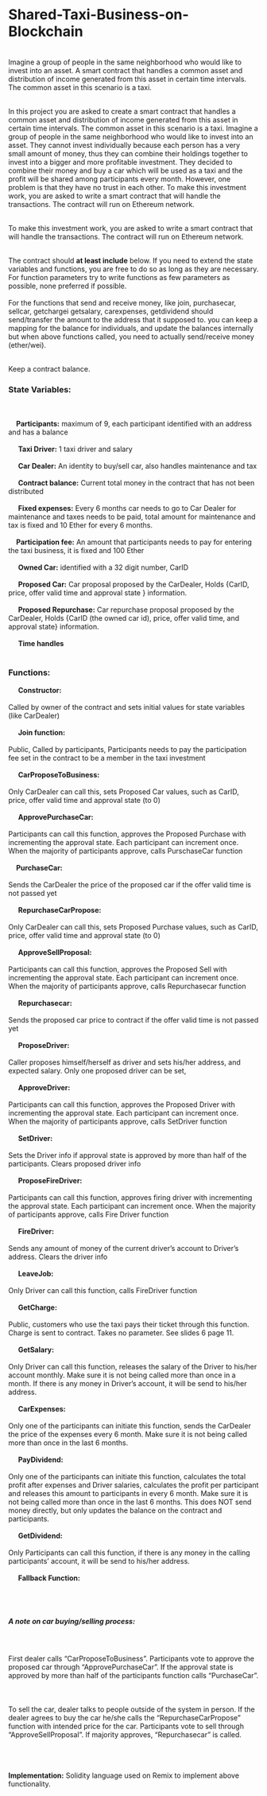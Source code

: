 # Shared-Taxi-Business-on-Blockchain
<br>Imagine a group of people in the same neighborhood who would like to invest into an asset. A smart contract that handles a common asset and distribution of income generated from this asset in certain time intervals. The common asset in this scenario is a taxi. </br>

<br>In this project you are asked to create a smart contract that handles a common asset and distribution of income
generated from this asset in certain time intervals. The common asset in this scenario is a taxi.
Imagine a group of people in the same neighborhood who would like to invest into an asset. They cannot invest
individually because each person has a very small amount of money, thus they can combine their holdings together
to invest into a bigger and more profitable investment.
They decided to combine their money and buy a car which will be used as a taxi and the profit will be shared
among participants every month. However, one problem is that they have no trust in each other.
To make this investment work, you are asked to write a smart contract that will handle the transactions. The
contract will run on Ethereum network.</br>

<br>To make this investment work, you are asked to write a smart contract that will handle the transactions. The
contract will run on Ethereum network.</br>

<br>The contract should **at least include** below. If you need to extend the state variables and functions, you are free to
do so as long as they are necessary. For function parameters try to write functions as few parameters as possible,
none preferred if possible.</br>
<br>For the functions that send and receive money, like join, purchasecar, sellcar, getchargei getsalary, carexpenses,
getdividend should send/transfer the amount to the address that it supposed to. you can keep a mapping for the
balance for individuals, and update the balances internally but when above functions called, you need to actually
send/receive money (ether/wei).</br>

<br>Keep a contract balance.</br>
### State Variables: 
<br></br>
&nbsp;&nbsp;&nbsp;&nbsp;**Participants:** maximum of 9, each participant identified with an address and has a balance
<br></br>
&nbsp;&nbsp;&nbsp;&nbsp; **Taxi Driver:** 1 taxi driver and salary
<br></br>
&nbsp;&nbsp;&nbsp;&nbsp; **Car Dealer:** An identity to buy/sell car, also handles maintenance and tax
<br></br>
&nbsp;&nbsp;&nbsp;&nbsp; **Contract balance:** Current total money in the contract that has not been distributed
<br></br>
&nbsp;&nbsp;&nbsp;&nbsp; **Fixed expenses:** Every 6 months car needs to go to Car Dealer for maintenance and taxes needs to be
paid, total amount for maintenance and tax is fixed and 10 Ether for every 6 months.
<br></br>
&nbsp;&nbsp;&nbsp;&nbsp;**Participation fee:** An amount that participants needs to pay for entering the taxi business, it is fixed and
100 Ether
<br></br>
&nbsp;&nbsp;&nbsp;&nbsp; **Owned Car:** identified with a 32 digit number, CarID
<br></br>
&nbsp;&nbsp;&nbsp;&nbsp; **Proposed Car:** Car proposal proposed by the CarDealer, Holds {CarID, price, offer valid time and approval
state } information.
<br></br>
&nbsp;&nbsp;&nbsp;&nbsp; **Proposed Repurchase:** Car repurchase proposal proposed by the CarDealer, Holds {CarID (the owned
car id), price, offer valid time, and approval state} information.
<br></br>
&nbsp;&nbsp;&nbsp;&nbsp; **Time handles** 
<br></br>
### Functions: 
&nbsp;&nbsp;&nbsp;&nbsp; **Constructor:** <br></br>
Called by owner of the contract and sets initial values for state variables (like CarDealer)
<br></br>
&nbsp;&nbsp;&nbsp;&nbsp; **Join function:** <br></br>
Public, Called by participants, Participants needs to pay the participation fee set in the contract to be a
member in the taxi investment
<br></br>
&nbsp;&nbsp;&nbsp;&nbsp; **CarProposeToBusiness:** <br></br>
Only CarDealer can call this, sets Proposed Car values, such as CarID, price, offer valid time and
approval state (to 0)
<br></br>
&nbsp;&nbsp;&nbsp;&nbsp; **ApprovePurchaseCar:** <br></br>
Participants can call this function, approves the Proposed Purchase with incrementing the approval
state. Each participant can increment once. When the majority of participants approve, calls PurschaseCar
function
<br></br>
&nbsp;&nbsp;&nbsp;&nbsp;**PurchaseCar:**<br></br>
Sends the CarDealer the price of the proposed car if the offer valid time is not passed yet
<br></br>
&nbsp;&nbsp;&nbsp;&nbsp; **RepurchaseCarPropose:** <br></br>
Only CarDealer can call this, sets Proposed Purchase values, such as CarID, price, offer valid time and
approval state (to 0)
<br></br>
&nbsp;&nbsp;&nbsp;&nbsp; **ApproveSellProposal:** <br></br>
Participants can call this function, approves the Proposed Sell with incrementing the approval state.
Each participant can increment once. When the majority of participants approve, calls Repurchasecar function
<br></br>
&nbsp;&nbsp;&nbsp;&nbsp; **Repurchasecar:** <br></br>
Sends the proposed car price to contract if the offer valid time is not passed yet
<br></br>
&nbsp;&nbsp;&nbsp;&nbsp; **ProposeDriver:** <br></br>
Caller proposes himself/herself as driver and sets his/her address, and expected salary. Only one
proposed driver can be set,
<br></br>
&nbsp;&nbsp;&nbsp;&nbsp; **ApproveDriver:** <br></br>
Participants can call this function, approves the Proposed Driver with incrementing the approval state.
Each participant can increment once. When the majority of participants approve, calls SetDriver function
<br></br>
&nbsp;&nbsp;&nbsp;&nbsp; **SetDriver:** <br></br>
Sets the Driver info if approval state is approved by more than half of the participants. Clears proposed
driver info
<br></br>
&nbsp;&nbsp;&nbsp;&nbsp; **ProposeFireDriver:** <br></br>
Participants can call this function, approves firing driver with incrementing the approval state. Each
participant can increment once. When the majority of participants approve, calls Fire Driver function
<br></br>
&nbsp;&nbsp;&nbsp;&nbsp; **FireDriver:** <br></br>
Sends any amount of money of the current driver’s account to Driver’s address. Clears the driver info
<br></br>
&nbsp;&nbsp;&nbsp;&nbsp; **LeaveJob:** <br></br>
Only Driver can call this function, calls FireDriver function
<br></br>
&nbsp;&nbsp;&nbsp;&nbsp; **GetCharge:** <br></br>
Public, customers who use the taxi pays their ticket through this function. Charge is sent to contract.
Takes no parameter. See slides 6 page 11.
<br></br>
&nbsp;&nbsp;&nbsp;&nbsp; **GetSalary:** <br></br>
Only Driver can call this function, releases the salary of the Driver to his/her account monthly. Make
sure it is not being called more than once in a month. If there is any money in Driver’s account, it will be send to
his/her address.
<br></br>
&nbsp;&nbsp;&nbsp;&nbsp; **CarExpenses:** <br></br>
Only one of the participants can initiate this function, sends the CarDealer the price of the expenses
every 6 month. Make sure it is not being called more than once in the last 6 months. 
<br></br>
&nbsp;&nbsp;&nbsp;&nbsp; **PayDividend:** <br></br>
Only one of the participants can initiate this function, calculates the total profit after expenses and
Driver salaries, calculates the profit per participant and releases this amount to participants in every 6 month.
Make sure it is not being called more than once in the last 6 months. This does NOT send money directly, but
only updates the balance on the contract and participants.
<br></br>
&nbsp;&nbsp;&nbsp;&nbsp; **GetDividend:** <br></br>
Only Participants can call this function, if there is any money in the calling participants’ account, it will
be send to his/her address.
<br></br>
&nbsp;&nbsp;&nbsp;&nbsp; **Fallback Function:** <br></br><br></br>
##### A note on car buying/selling process:
<br></br>
First dealer calls “CarProposeToBusiness”. Participants vote to approve the proposed car through
“ApprovePurchaseCar”. If the approval state is approved by more than half of the participants function calls
“PurchaseCar”.
<br></br><br></br>
To sell the car, dealer talks to people outside of the system in person. If the dealer agrees to buy the car he/she
calls the “RepurchaseCarPropose” function with intended price for the car. Participants vote to sell through
“ApproveSellProposal”. If majority approves, “Repurchasecar” is called. 
<br></br><br></br>

**Implementation:** Solidity language used on Remix to implement above functionality. 






